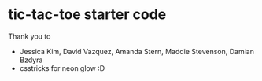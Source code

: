 # tic-tac-toe starter code

Thank you to 
- Jessica Kim, David Vazquez, Amanda Stern, Maddie Stevenson, Damian Bzdyra
- csstricks for neon glow :D